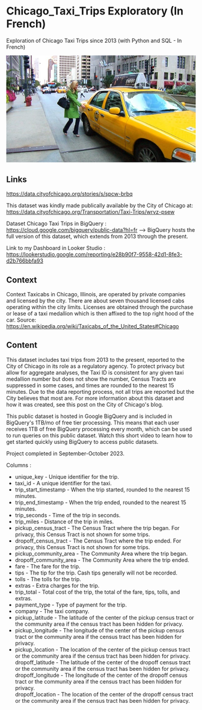 # Chicago_Taxi_Trips Exploratory (In French)
Exploration of Chicago Taxi Trips since 2013 (with Python and SQL - In French)

![Chicago Taxi Trips Exploratory](taxi.jpg "Chicago Taxi Trips Exploratory")

## Links
https://data.cityofchicago.org/stories/s/spcw-brbq

This dataset was kindly made publically available by the City of Chicago at: https://data.cityofchicago.org/Transportation/Taxi-Trips/wrvz-psew

Dataset Chicago Taxi Trips in BigQuery : https://cloud.google.com/bigquery/public-data?hl=fr --> BigQuery hosts the full version of this dataset, which extends from 2013 through the present.

Link to my Dashboard in Looker Studio : https://lookerstudio.google.com/reporting/e28b90f7-9558-42d1-8fe3-d2b766bbfa93

## Context

Context Taxicabs in Chicago, Illinois, are operated by private companies and licensed by the city. There are about seven thousand licensed cabs operating within the city limits. Licenses are obtained through the purchase or lease of a taxi medallion which is then affixed to the top right hood of the car. 
Source: https://en.wikipedia.org/wiki/Taxicabs_of_the_United_States#Chicago 

## Content

This dataset includes taxi trips from 2013 to the present, reported to the City of Chicago in its role as a regulatory agency. To protect privacy but allow for aggregate analyses, the Taxi ID is consistent for any given taxi medallion number but does not show the number, Census Tracts are suppressed in some cases, and times are rounded to the nearest 15 minutes. Due to the data reporting process, not all trips are reported but the City believes that most are. For more information about this dataset and how it was created, see this post  on the City of Chicago's blog.

This public dataset is hosted in Google BigQuery and is included in BigQuery's 1TB/mo of free tier processing. This means that each user receives 1TB of free BigQuery processing every month, which can be used to run queries on this public dataset. Watch this short video to learn how to get started quickly using BigQuery to access public datasets. 

Project completed in September-October 2023.

Columns :

- unique_key - Unique identifier for the trip.  
- taxi_id - A unique identifier for the taxi.  
- trip_start_timestamp - When the trip started, rounded to the nearest 15 minutes.  
- trip_end_timestamp - When the trip ended, rounded to the nearest 15 minutes.  
- trip_seconds - Time of the trip in seconds.  
- trip_miles - Distance of the trip in miles.  
- pickup_census_tract - The Census Tract where the trip began. For privacy, this Census Tract  is not shown for some trips.  
- dropoff_census_tract - The Census Tract where the trip ended. For privacy, this Census Tract  is not shown for some trips.  
- pickup_community_area - The Community Area where the trip began.  
- dropoff_community_area - The Community Area where the trip ended.  
- fare - The fare for the trip.  
- tips - The tip for the trip. Cash tips generally will not be recorded.  
- tolls - The tolls for the trip. 
- extras - Extra charges for the trip.  
- trip_total - Total cost of the trip, the total of the fare, tips, tolls, and extras.  
- payment_type - Type of payment for the trip.  
- company - The taxi company.  
- pickup_latitude - The latitude of the center of the pickup census tract or the community area if the census tract has been hidden for privacy.  
- pickup_longitude - The longitude of the center of the pickup census tract or the community area if the census tract has been hidden for privacy.  
- pickup_location - The location of the center of the pickup census tract or the community area if the census tract has been hidden for privacy.  
dropoff_latitude - The latitude of the center of the dropoff census tract or the community area if the census tract has been hidden for privacy.  
dropoff_longitude - The longitude of the center of the dropoff census tract or the community area if the census tract has been hidden for privacy.  
dropoff_location - The location of the center of the dropoff census tract or the community area if the census tract has been hidden for privacy. 



